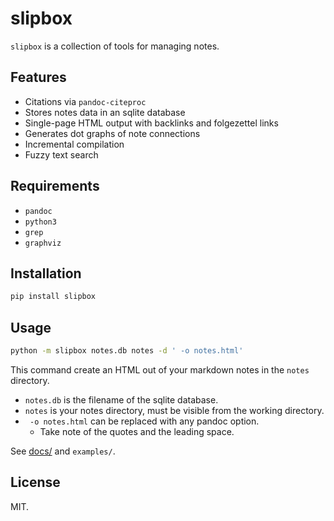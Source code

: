 slipbox
=======

`slipbox` is a collection of tools for managing notes.

Features
--------

- Citations via `pandoc-citeproc`
- Stores notes data in an sqlite database
- Single-page HTML output with backlinks and folgezettel links
- Generates dot graphs of note connections
- Incremental compilation
- Fuzzy text search

Requirements
------------

- `pandoc`
- `python3`
- `grep`
- `graphviz`

Installation
------------

```bash
pip install slipbox
```

Usage
-----

```bash
python -m slipbox notes.db notes -d ' -o notes.html'
```

This command create an HTML out of your markdown notes in the `notes` directory.

- `notes.db` is the filename of the sqlite database.
- `notes` is your notes directory, must be visible from the working directory.
- ` -o notes.html` can be replaced with any pandoc option.
    + Take note of the quotes and the leading space.

See [docs/](https://lggruspe.github.io/slipbox) and `examples/`.

License
-------

MIT.
